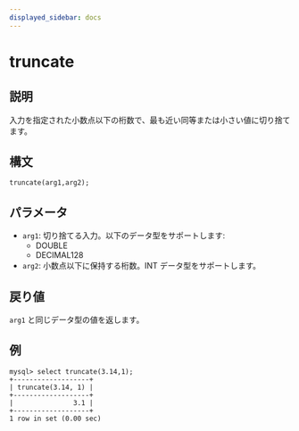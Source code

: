```yaml
---
displayed_sidebar: docs
---
```


# truncate

## 説明

入力を指定された小数点以下の桁数で、最も近い同等または小さい値に切り捨てます。

## 構文

```Shell
truncate(arg1,arg2);
```

## パラメータ

- `arg1`: 切り捨てる入力。以下のデータ型をサポートします:
  - DOUBLE
  - DECIMAL128
- `arg2`: 小数点以下に保持する桁数。INT データ型をサポートします。

## 戻り値

`arg1` と同じデータ型の値を返します。

## 例

```Plain
mysql> select truncate(3.14,1);
+-------------------+
| truncate(3.14, 1) |
+-------------------+
|               3.1 |
+-------------------+
1 row in set (0.00 sec)
```